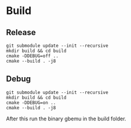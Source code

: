 # Build
## Release
```
git submodule update --init --recursive
mkdir build && cd build
cmake -DDEBUG=off ..
cmake --build . -j8 
```

## Debug
``` 
git submodule update --init --recursive
mkdir build && cd build
cmake -DDEBUG=on ..
cmake --build . -j8
```

After this run the binary gbemu in the build folder.

